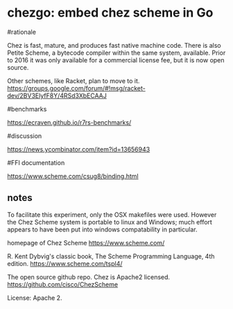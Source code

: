 chezgo: embed chez scheme in Go
======

#rationale

Chez is fast, mature, and produces fast native machine code. There is also Petite Scheme, a bytecode compiler within the same system, available. Prior to 2016 it was only available for a commercial license fee, but it is now open source.

Other schemes, like Racket, plan to move to it. https://groups.google.com/forum/#!msg/racket-dev/2BV3ElyfF8Y/4RSd3XbECAAJ

#benchmarks

https://ecraven.github.io/r7rs-benchmarks/

#discussion

https://news.ycombinator.com/item?id=13656943

#FFI documentation

https://www.scheme.com/csug8/binding.html

notes
-----

To facilitate this experiment, only the OSX makefiles were used. However
the Chez Scheme system is portable to linux and Windows; much effort
appears to have been put into windows compatability in particular.

homepage of Chez Scheme
https://www.scheme.com/

R. Kent Dybvig's classic book, The Scheme Programming Language, 4th edition.
https://www.scheme.com/tspl4/

The open source github repo. Chez is Apache2 licensed.
https://github.com/cisco/ChezScheme

License: Apache 2.
